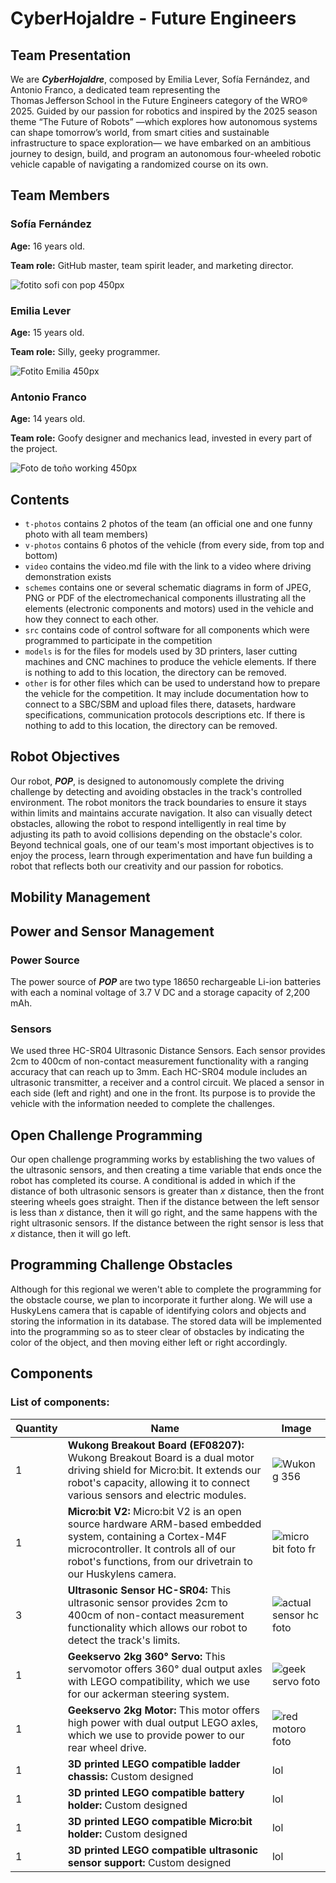CyberHojaldre - Future Engineers
====

## Team Presentation

We are ***CyberHojaldre***, composed by Emilia Lever, Sofía Fernández, and Antonio Franco, a dedicated team representing the Thomas Jefferson School in the Future Engineers category of the WRO® 2025. Guided by our passion for robotics and inspired by the 2025 season theme “The Future of Robots” —which explores how autonomous systems can shape tomorrow’s world, from smart cities and sustainable infrastructure to space exploration— we have embarked on an ambitious journey to design, build, and program an autonomous four-wheeled robotic vehicle capable of navigating a randomized course on its own.

## Team Members

### Sofía Fernández

**Age:** 16 years old.

**Team role:** GitHub master, team spirit leader, and marketing director.

![fotito sofi con pop 450px](https://github.com/user-attachments/assets/c3ba33b2-c8ce-4c3d-9c67-56cd106d86f9)

### Emilia Lever
**Age:** 15 years old.

**Team role:** Silly, geeky programmer.

![Fotito Emilia 450px](https://github.com/user-attachments/assets/867450cc-e837-4dd9-a26e-c205a49c0907)

### Antonio Franco
**Age:** 14 years old.

**Team role:** Goofy designer and mechanics lead, invested in every part of the project.

![Foto de toño working 450px](https://github.com/user-attachments/assets/905fb398-edc0-4923-b230-d9369edf9215)

## Contents

* `t-photos` contains 2 photos of the team (an official one and one funny photo with all team members)
* `v-photos` contains 6 photos of the vehicle (from every side, from top and bottom)
* `video` contains the video.md file with the link to a video where driving demonstration exists
* `schemes` contains one or several schematic diagrams in form of JPEG, PNG or PDF of the electromechanical components illustrating all the elements (electronic components and motors) used in the vehicle and how they connect to each other.
* `src` contains code of control software for all components which were programmed to participate in the competition
* `models` is for the files for models used by 3D printers, laser cutting machines and CNC machines to produce the vehicle elements. If there is nothing to add to this location, the directory can be removed.
* `other` is for other files which can be used to understand how to prepare the vehicle for the competition. It may include documentation how to connect to a SBC/SBM and upload files there, datasets, hardware specifications, communication protocols descriptions etc. If there is nothing to add to this location, the directory can be removed.


## Robot Objectives

Our robot, ***POP***, is designed to autonomously complete the driving challenge by detecting and avoiding obstacles in the track's controlled environment. The robot monitors the track boundaries to ensure it stays within limits and maintains accurate navigation. It also can visually detect obstacles, allowing the robot to respond intelligently in real time by adjusting its path to avoid collisions depending on the obstacle's color. Beyond technical goals, one of our team's most important objectives is to enjoy the process, learn through experimentation and have fun building a robot that reflects both our creativity and our passion for robotics.


## Mobility Management


## Power and Sensor Management

### Power Source

The power source of ***POP*** are two type 18650 rechargeable Li-ion batteries with  each a nominal voltage of 3.7 V DC and a storage capacity of 2,200 mAh.

### Sensors

We used three HC-SR04 Ultrasonic Distance Sensors. Each sensor provides 2cm to 400cm of non-contact measurement functionality with a ranging accuracy that can reach up to 3mm. Each HC-SR04 module includes an ultrasonic transmitter, a receiver and a control circuit. We placed a sensor in each side (left and right) and one in the front. Its purpose is to provide the vehicle with the information needed to complete the challenges.


## Open Challenge Programming

Our open challenge programming works by establishing the two values of the ultrasonic sensors, and then creating a time variable that ends once the robot has completed its course. A conditional is added in which if the distance of both ultrasonic sensors is greater than *x* distance, then the front steering wheels goes straight. Then if the distance between the left sensor is less than *x* distance, then it will go right, and the same happens with the right ultrasonic sensors. If the distance between the right sensor is less that *x* distance, then it will go left.


## Programming Challenge Obstacles

Although for this regional we weren't able to complete the programming for the obstacle course, we plan to incorporate it further along. We will use a HuskyLens camera that is capable of identifying colors and objects and storing the information in its database. The stored data will be implemented into the programming so as to steer clear of obstacles by indicating the color of the object, and then moving either left or right accordingly.

## Components 

### List of components:

| Quantity | Name | Image | 
|----------|------|-------|
| 1 | **Wukong Breakout Board (EF08207):** Wukong Breakout Board is a dual motor driving shield for Micro:bit. It extends our robot's capacity, allowing it to connect various sensors and electric modules. |![Wukong 356](https://github.com/user-attachments/assets/f61d7b43-7f9b-4200-968f-b53a5e719830)|
| 1 | **Micro:bit V2:** Micro:bit V2 is an open source hardware ARM-based embedded system, containing a Cortex-M4F microcontroller. It controls all of our robot's functions, from our drivetrain to our Huskylens camera. | ![micro bit foto fr ](https://github.com/user-attachments/assets/63ed836f-7a6b-4cb8-be16-7a6c6e5b936f)|
| 3 | **Ultrasonic Sensor HC-SR04:** This ultrasonic sensor provides 2cm to 400cm of non-contact measurement functionality which allows our robot to detect the track's limits. | ![actual sensor hc foto](https://github.com/user-attachments/assets/c071d810-4a04-4574-bedc-33bf450cf54f)|
| 1 | **Geekservo 2kg 360° Servo:** This servomotor offers 360° dual output axles with LEGO compatibility, which we use for our ackerman steering system. |![geek servo foto ](https://github.com/user-attachments/assets/1e684391-a7db-41d3-aa21-46279865f448)|
| 1 | **Geekservo 2kg Motor:** This motor offers high power with dual output LEGO axles, which we use to provide power to our rear wheel drive.  | ![red motoro foto ](https://github.com/user-attachments/assets/4c64a7d7-cd24-4a07-8d68-9547b2d9988b)| 
| 1 | **3D printed LEGO compatible ladder chassis:** Custom designed | lol |
| 1 | **3D printed LEGO compatible battery holder:** Custom designed | lol |
| 1 | **3D printed LEGO compatible Micro:bit holder:** Custom designed | lol |
| 1 | **3D printed LEGO compatible ultrasonic sensor support:** Custom designed | lol |
